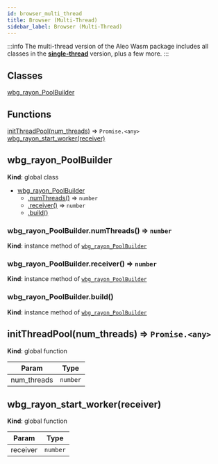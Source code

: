 ```yaml
---
id: browser_multi_thread
title: Browser (Multi-Thread)
sidebar_label: Browser (Multi-Thread)
---
```

:::info
The multi-thread version of the Aleo Wasm package includes all classes in the **[single-thread](./01_nodejs.md)** version, plus a few more.
:::
## Classes

<dl>
<dt><a href="#wbg_rayon_PoolBuilder">wbg_rayon_PoolBuilder</a></dt>
<dd></dd>
</dl>

## Functions

<dl>
<dt><a href="#initThreadPool">initThreadPool(num_threads)</a> ⇒ <code>Promise.&lt;any&gt;</code></dt>
<dd></dd>
<dt><a href="#wbg_rayon_start_worker">wbg_rayon_start_worker(receiver)</a></dt>
<dd></dd>
</dl>

<a name="Address"></a>


## wbg\_rayon\_PoolBuilder
**Kind**: global class

* [wbg_rayon_PoolBuilder](#wbg_rayon_PoolBuilder)
    * [.numThreads()](#wbg_rayon_PoolBuilder+numThreads) ⇒ <code>number</code>
    * [.receiver()](#wbg_rayon_PoolBuilder+receiver) ⇒ <code>number</code>
    * [.build()](#wbg_rayon_PoolBuilder+build)

<a name="wbg_rayon_PoolBuilder+numThreads"></a>

### wbg_rayon_PoolBuilder.numThreads() ⇒ <code>number</code>
**Kind**: instance method of [<code>wbg\_rayon\_PoolBuilder</code>](#wbg_rayon_PoolBuilder)
<a name="wbg_rayon_PoolBuilder+receiver"></a>

### wbg_rayon_PoolBuilder.receiver() ⇒ <code>number</code>
**Kind**: instance method of [<code>wbg\_rayon\_PoolBuilder</code>](#wbg_rayon_PoolBuilder)
<a name="wbg_rayon_PoolBuilder+build"></a>

### wbg_rayon_PoolBuilder.build()
**Kind**: instance method of [<code>wbg\_rayon\_PoolBuilder</code>](#wbg_rayon_PoolBuilder)
<a name="initThreadPool"></a>

## initThreadPool(num_threads) ⇒ <code>Promise.&lt;any&gt;</code>
**Kind**: global function

| Param | Type |
| --- | --- |
| num_threads | <code>number</code> |

<a name="wbg_rayon_start_worker"></a>

## wbg\_rayon\_start\_worker(receiver)
**Kind**: global function

| Param | Type |
| --- | --- |
| receiver | <code>number</code> |
